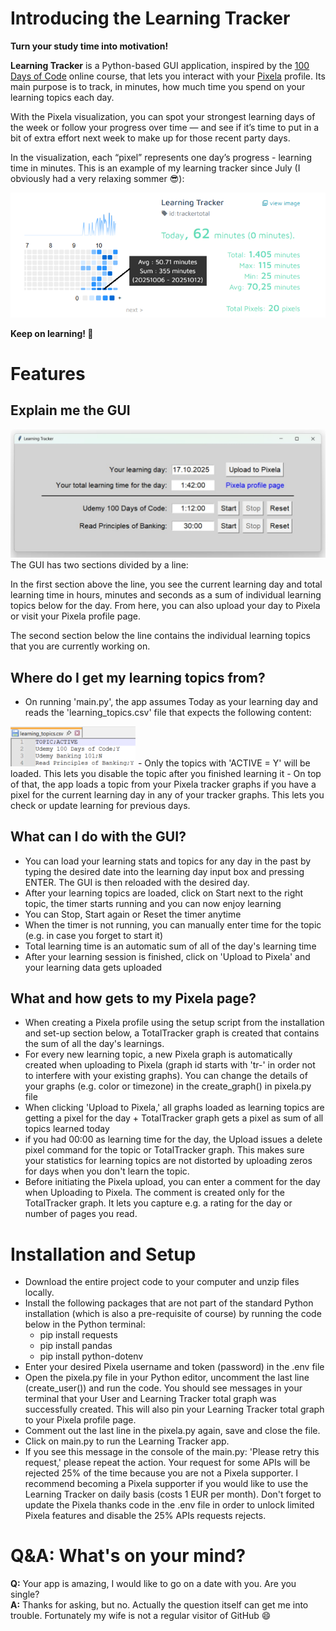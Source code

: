 # Introducing the Learning Tracker
**Turn your study time into motivation!**

**Learning Tracker** is a Python-based GUI application, inspired by the [100 Days of Code](https://www.udemy.com/course/100-days-of-code/) online course, that lets you interact with your [Pixela](https://pixe.la/) profile.
Its main purpose is to track, in minutes, how much time you spend on your learning topics each day.

With the Pixela visualization, you can spot your strongest learning days of the week or follow your progress over time — and see if it’s time to put in a bit of extra effort next week to make up for those recent party days.

In the visualization, each “pixel” represents one day’s progress - learning time in minutes. This is an example of my learning tracker since July (I obviously had a very relaxing sommer 😎):

<img src="Screenshots/Pixela.png" alt="App Screenshot" width="600"><br>

**Keep on learning! 🚀**

# Features
## Explain me the GUI
<img src="Screenshots/GUI.png" alt="App Screenshot" width="600"><br>
The GUI has two sections divided by a line: <br>

In the first section above the line, you see the current learning day and total learning time in hours, minutes and seconds as a sum of individual learning topics below for the day. From here, you can also upload your day to Pixela or visit your Pixela profile page.<br>

The second section below the line contains the individual learning topics that you are currently working on.


## Where do I get my learning topics from?
- On running 'main.py', the app assumes Today as your learning day and reads the 'learning_topics.csv' file that expects the following content:<br>
<img src="Screenshots/learning_topics.png" alt="App Screenshot" width="200">
- Only the topics with 'ACTIVE = Y' will be loaded. This lets you disable the topic after you finished learning it
- On top of that, the app loads a topic from your Pixela tracker graphs if you have a pixel for the current learning day in any of your tracker graphs. This lets you check or update learning for previous days.

## What can I do with the GUI?
- You can load your learning stats and topics for any day in the past by typing the desired date into the learning day input box and pressing ENTER. The GUI is then reloaded with the desired day.
- After your learning topics are loaded, click on Start next to the right topic, the timer starts running and you can now enjoy learning
- You can Stop, Start again or Reset the timer anytime
- When the timer is not running, you can manually enter time for the topic (e.g. in case you forget to start it)
- Total learning time is an automatic sum of all of the day's learning time
- After your learning session is finished, click on 'Upload to Pixela' and your learning data gets uploaded

## What and how gets to my Pixela page?
- When creating a Pixela profile using the setup script from the installation and set-up section below, a TotalTracker graph is created that contains the sum of all the day's learnings.
- For every new learning topic, a new Pixela graph is automatically created when uploading to Pixela (graph id starts with 'tr-' in order not to interfere with your existing graphs). You can change the details of your graphs (e.g. color or timezone) in the create_graph() in pixela.py file
- When clicking 'Upload to Pixela,' all graphs loaded as learning topics are getting a pixel for the day + TotalTracker graph gets a pixel as sum of all topics learned today
- if you had 00:00 as learning time for the day, the Upload issues a delete pixel command for the topic or TotalTracker graph. This makes sure your statistics for learning topics are not distorted by uploading zeros for days when you don't learn the topic.
- Before initiating the Pixela upload, you can enter a comment for the day when Uploading to Pixela. The comment is created only for the TotalTracker graph. It lets you capture e.g. a rating for the day or number of pages you read.

# Installation and Setup
- Download the entire project code to your computer and unzip files locally.
- Install the following packages that are not part of the standard Python installation (which is also a pre-requisite of course) by running the code below in the Python terminal:
    - pip install requests
    - pip install pandas
    - pip install python-dotenv
- Enter your desired Pixela username and token (password) in the .env file
- Open the pixela.py file in your Python editor, uncomment the last line (create_user()) and run the code. You should see messages in your terminal that your User and Learning Tracker total graph was successfully created. This will also pin your Learning Tracker total graph to your Pixela profile page.
- Comment out the last line in the pixela.py again, save and close the file.
- Click on main.py to run the Learning Tracker app.
- If you see this message in the console of the main.py: 'Please retry this request,' please repeat the action. Your request for some APIs will be rejected 25% of the time because you are not a Pixela supporter. I recommend becoming a Pixela supporter if you would like to use the Learning Tracker on daily basis (costs 1 EUR per month). Don't forget to update the Pixela thanks code in the .env file in order to unlock limited Pixela features and disable the 25% APIs requests rejects.

# Q&A: What's on your mind?
**Q:** Your app is amazing, I would like to go on a date with you. Are you single?<br>
**A:** Thanks for asking, but no. Actually the question itself can get me into trouble. Fortunately my wife is not a regular visitor of GitHub 😄
